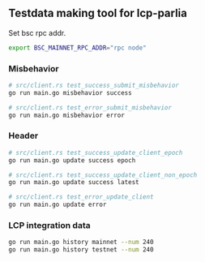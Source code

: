 ## Testdata making tool for lcp-parlia

Set bsc rpc addr.

```sh
export BSC_MAINNET_RPC_ADDR="rpc node"
```

### Misbehavior
```sh
# src/client.rs test_success_submit_misbehavior
go run main.go misbehavior success 

# src/client.rs test_error_submit_misbehavior
go run main.go misbehavior error
```

### Header
```sh
# src/client.rs test_success_update_client_epoch
go run main.go update success epoch

# src/client.rs test_success_update_client_non_epoch
go run main.go update success latest

# src/client.rs test_error_update_client
go run main.go update error 
```

### LCP integration data
```sh
go run main.go history mainnet --num 240
go run main.go history testnet --num 240
```